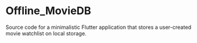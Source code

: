 # Offline_MovieDB
Source code for a minimalistic Flutter application that stores a user-created movie watchlist on local storage.
